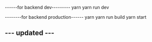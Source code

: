 ------for backend dev---------
yarn
yarn run dev

--------for backend production------
yarn
yarn run build
yarn start

## --- updated ---

